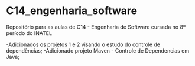 # C14_engenharia_software
Repositório para as aulas de C14 - Engenharia de Software cursada no 8º período do INATEL

-Adicionados os projetos 1 e 2 visando o estudo do controle de dependências;
-Adicionado projeto Maven - Controle de Dependencias em Java;
